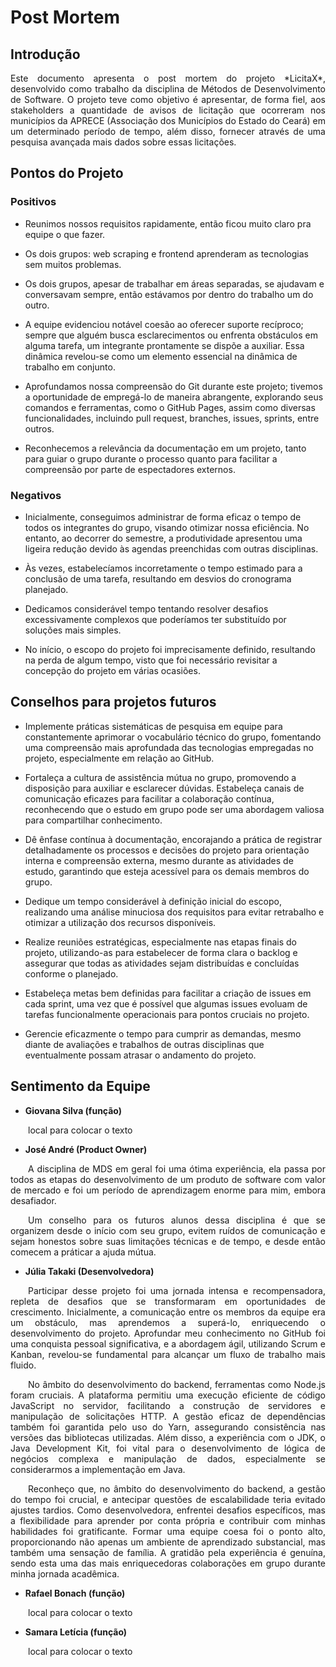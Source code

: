 # Post Mortem
## Introdução
<p align="justify">Este documento apresenta o post mortem do projeto *LicitaX*, desenvolvido como trabalho da disciplina de Métodos de Desenvolvimento de Software. O projeto teve como objetivo é apresentar, de forma fiel, aos stakeholders a quantidade de avisos de licitação que ocorreram nos municípios da APRECE (Associação dos Municípios do Estado do Ceará) em um determinado período de tempo, além disso, fornecer através de uma pesquisa avançada mais dados sobre essas licitações.
</p>


## Pontos do Projeto
### Positivos
+ Reunimos nossos requisitos rapidamente, então ficou muito claro pra equipe o que fazer.
  
+ Os dois grupos: web scraping e frontend aprenderam as tecnologias sem muitos problemas.
  
+ Os dois grupos, apesar de trabalhar em áreas separadas, se ajudavam e conversavam sempre, então estávamos por dentro do trabalho um do outro.

+ A equipe evidenciou notável coesão ao oferecer suporte recíproco; sempre que alguém busca esclarecimentos ou enfrenta obstáculos em alguma tarefa, um integrante prontamente se dispõe a auxiliar. Essa dinâmica revelou-se como um elemento essencial na dinâmica de trabalho em conjunto.

+ Aprofundamos nossa compreensão do Git durante este projeto; tivemos a oportunidade de empregá-lo de maneira abrangente, explorando seus comandos e ferramentas, como o GitHub Pages, assim como diversas funcionalidades, incluindo pull request, branches, issues, sprints, entre outros.

+ Reconhecemos a relevância da documentação em um projeto, tanto para guiar o grupo durante o processo quanto para facilitar a compreensão por parte de espectadores externos.
### Negativos
- Inicialmente, conseguimos administrar de forma eficaz o tempo de todos os integrantes do grupo, visando otimizar nossa eficiência. No entanto, ao decorrer do semestre, a produtividade apresentou uma ligeira redução devido às agendas preenchidas com outras disciplinas.

- Às vezes, estabelecíamos incorretamente o tempo estimado para a conclusão de uma tarefa, resultando em desvios do cronograma planejado.

- Dedicamos considerável tempo tentando resolver desafios excessivamente complexos que poderíamos ter substituído por soluções mais simples.

- No início, o escopo do projeto foi imprecisamente definido, resultando na perda de algum tempo, visto que foi necessário revisitar a concepção do projeto em várias ocasiões.


## Conselhos para projetos futuros
+ Implemente práticas sistemáticas de pesquisa em equipe para constantemente aprimorar o vocabulário técnico do grupo, fomentando uma compreensão mais aprofundada das tecnologias empregadas no projeto, especialmente em relação ao GitHub.

+ Fortaleça a cultura de assistência mútua no grupo, promovendo a disposição para auxiliar e esclarecer dúvidas. Estabeleça canais de comunicação eficazes para facilitar a colaboração contínua, reconhecendo que o estudo em grupo pode ser uma abordagem valiosa para compartilhar conhecimento.

+ Dê ênfase contínua à documentação, encorajando a prática de registrar detalhadamente os processos e decisões do projeto para orientação interna e compreensão externa, mesmo durante as atividades de estudo, garantindo que esteja acessível para os demais membros do grupo.

+ Dedique um tempo considerável à definição inicial do escopo, realizando uma análise minuciosa dos requisitos para evitar retrabalho e otimizar a utilização dos recursos disponíveis.

+ Realize reuniões estratégicas, especialmente nas etapas finais do projeto, utilizando-as para estabelecer de forma clara o backlog e assegurar que todas as atividades sejam distribuídas e concluídas conforme o planejado.

+ Estabeleça metas bem definidas para facilitar a criação de issues em cada sprint, uma vez que é possível que algumas issues evoluam de tarefas funcionalmente operacionais para pontos cruciais no projeto.

+ Gerencie eficazmente o tempo para cumprir as demandas, mesmo diante de avaliações e trabalhos de outras disciplinas que eventualmente possam atrasar o andamento do projeto.

## Sentimento da Equipe

* **Giovana Silva (função)**
<p align="justify">&emsp;&emsp;local para colocar o texto</p>

* **José André (Product Owner)**
<p align="justify">&emsp;&emsp;A disciplina de MDS em geral foi uma ótima experiência, ela passa por todos as etapas do desenvolvimento de um produto de software com valor de mercado e foi um período de aprendizagem enorme para mim, embora desafiador.</p>

<p align="justify">&emsp;&emsp;Um conselho para os futuros alunos dessa disciplina é que se organizem desde o início com seu grupo, evitem ruídos de comunicação e sejam honestos sobre suas limitações técnicas e de tempo, e desde então comecem a práticar a ajuda mútua.</p>

* **Júlia Takaki (Desenvolvedora)**
<p align="justify">&emsp;&emsp;Participar desse projeto foi uma jornada intensa e recompensadora, repleta de desafios que se transformaram em oportunidades de crescimento. Inicialmente, a comunicação entre os membros da equipe era um obstáculo, mas aprendemos a superá-lo, enriquecendo o desenvolvimento do projeto. Aprofundar meu conhecimento no GitHub foi uma conquista pessoal significativa, e a abordagem ágil, utilizando Scrum e Kanban, revelou-se fundamental para alcançar um fluxo de trabalho mais fluido.</p>

<p align="justify">&emsp;&emsp;No âmbito do desenvolvimento do backend, ferramentas como Node.js foram cruciais. A plataforma permitiu uma execução eficiente de código JavaScript no servidor, facilitando a construção de servidores e manipulação de solicitações HTTP. A gestão eficaz de dependências também foi garantida pelo uso do Yarn, assegurando consistência nas versões das bibliotecas utilizadas. Além disso, a experiência com o JDK, o Java Development Kit, foi vital para o desenvolvimento de lógica de negócios complexa e manipulação de dados, especialmente se considerarmos a implementação em Java.</p>

<p align="justify">&emsp;&emsp;Reconheço que, no âmbito do desenvolvimento do backend, a gestão do tempo foi crucial, e antecipar questões de escalabilidade teria evitado ajustes tardios. Como desenvolvedora, enfrentei desafios específicos, mas a flexibilidade para aprender por conta própria e contribuir com minhas habilidades foi gratificante. Formar uma equipe coesa foi o ponto alto, proporcionando não apenas um ambiente de aprendizado substancial, mas também uma sensação de família. A gratidão pela experiência é genuína, sendo esta uma das mais enriquecedoras colaborações em grupo durante minha jornada acadêmica.</p>

* **Rafael Bonach (função)**
<p align="justify">&emsp;&emsp;local para colocar o texto</p>

* **Samara Letícia (função)**
<p align="justify">&emsp;&emsp;local para colocar o texto</p>
